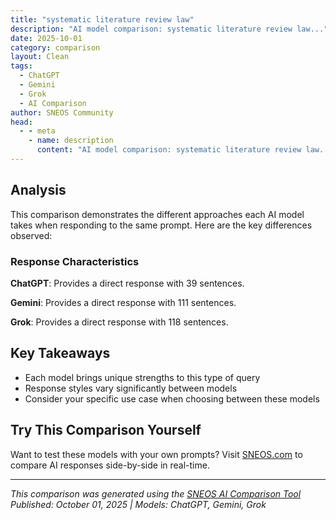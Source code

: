 ```yaml
---
title: "systematic literature review law"
description: "AI model comparison: systematic literature review law..."
date: 2025-10-01
category: comparison
layout: Clean
tags:
  - ChatGPT
  - Gemini
  - Grok
  - AI Comparison
author: SNEOS Community
head:
  - - meta
    - name: description
      content: "AI model comparison: systematic literature review law..."
---
```


<ChatComparison
  title="systematic literature review law"
  prompt="systematic literature review law"
  :responses='{"ChatGPT": "A **systematic literature review (SLR)** in the field of **law** is a rigorous and structured method to identify, evaluate, and synthesize all relevant scholarly research on a particular legal topic or question. Unlike traditional literature reviews, which can be more narrative and subjective, systematic reviews use explicit, transparent, and reproducible procedures to minimize bias and provide reliable findings.\n\n---\n\n### What is a Systematic Literature Review in Law?\n\n- **Definition:** \n A systematic literature review systematically collects and critically analyzes multiple research studies or papers in law, adhering to a pre-defined protocol.\n\n- **Purpose:** \n - Identify gaps in legal research. \n - Summarize existing knowledge on a legal issue. \n - Inform policy, legal reform, or future research. \n - Provide an evidence base for legal arguments or decisions.\n\n---\n\n### Steps to Conduct a Systematic Literature Review in Law\n\n1. **Define Research Question(s)** \n Formulate clear, focused legal research questions, often using frameworks like PICO (Population, Intervention, Comparison, Outcome) adapted to legal studies.\n\n2. **Develop a Review Protocol** \n Establish criteria for including/excluding studies (e.g., jurisdiction, date range, types of legal documents).\n\n3. **Comprehensive Literature Search** \n Search multiple databases, law journals, legal repositories, case law databases (e.g., LexisNexis, Westlaw, HeinOnline), government and NGO reports.\n\n4. **Screen Studies** \n Review titles, abstracts, and full texts against inclusion criteria to identify relevant works.\n\n5. **Quality Assessment** \n Critically evaluate the methodological quality and relevance of each study.\n\n6. **Data Extraction** \n Systematically collect key information: legal principles, statutes, case outcomes, judicial reasoning, doctrinal arguments.\n\n7. **Synthesize Findings** \n Analyze and integrate findings, identifying patterns, consensus, conflicts, and gaps.\n\n8. **Report Results** \n Present findings clearly, discussing implications for law, policy, and research.\n\n---\n\n### Challenges Specific to Legal SLRs\n\n- **Diverse Sources:** \n Legal research draws from case law, statutes, regulations, law review articles, reports, and grey literature.\n\n- **Non-Standardized Terminology:** \n Legal terms vary by jurisdiction and over time, complicating search strategies.\n\n- **Interpretative Nature:** \n Much legal analysis is doctrinal and interpretative rather than empirical, requiring careful qualitative synthesis.\n\n---\n\n### Tools and Resources\n\n- **Databases:** Westlaw, LexisNexis, HeinOnline, Google Scholar (for academic articles).\n\n- **Reference Managers:** Zotero, EndNote, Mendeley.\n\n- **Guidelines:** PRISMA (Preferred Reporting Items for Systematic Reviews and Meta-Analyses) adapted for legal research.\n\n---\n\n### Example Topics for a Legal Systematic Literature Review\n\n- The evolution of privacy laws in digital contexts. \n- Impact of international treaties on national environmental legislation. \n- Jurisprudence trends on intellectual property infringement.\n\n---\n\nIf you want, I can help you draft a protocol or search strategy for a systematic review on a specific legal topic. Just let me know!", "Gemini": "Okay, let\u0027s break down systematic literature reviews in the context of law. This is a crucial area, especially for legal scholarship, policy-making, and even legal practice. Here\u0027s a comprehensive overview:\n\n**What is a Systematic Literature Review (SLR)?**\n\nA systematic literature review (SLR) is a rigorous, transparent, and reproducible method for identifying, selecting, and critically appraising all relevant research evidence to answer a clearly defined research question. It\u0027s *not* just a summary of existing literature. It\u0027s a methodical investigation designed to minimize bias and provide a comprehensive and objective overview of a specific topic.\n\n**Key Characteristics of a Systematic Literature Review:**\n\n* **Clearly Defined Research Question:** The review begins with a specific, well-defined question (often using the PICO or PICOS framework). For example: \u0022What is the impact of mandatory minimum sentencing laws on recidivism rates for drug offenses?\u0022\n* **Comprehensive Search Strategy:** The review employs a pre-defined, explicit, and reproducible search strategy across multiple databases and sources (legal databases, academic databases, government publications, etc.). The search terms and databases used are documented.\n* **Explicit Inclusion/Exclusion Criteria:** Criteria are established *before* the search to determine which studies are eligible for inclusion in the review. This reduces researcher bias. Examples: Study type (empirical studies only), jurisdiction, language, publication date.\n* **Quality Assessment (Critical Appraisal):** Included studies are assessed for methodological quality and potential biases. This helps determine the strength of the evidence. This might involve using checklists or scales to evaluate study design, sample size, data analysis, etc.\n* **Data Extraction:** Relevant data from the included studies are extracted in a standardized way (often using a data extraction form).\n* **Synthesis of Evidence:** The findings of the included studies are synthesized, often using qualitative or quantitative methods (meta-analysis, if appropriate). The synthesis provides an overall summary of the evidence and identifies patterns, inconsistencies, and gaps in the literature.\n* **Transparent and Reproducible Methodology:** All steps of the review process are documented in detail, allowing others to replicate the review and verify the findings. This transparency is crucial for ensuring the credibility of the review.\n\n**Why are SLRs Important in Law?**\n\n* **Evidence-Based Policymaking:** SLRs provide policymakers with a comprehensive and reliable summary of the best available evidence on a particular legal issue. This can inform the development of effective and evidence-based laws and policies.\n* **Legal Scholarship:** SLRs can help legal scholars identify gaps in the literature, synthesize existing research, and develop new research questions. They can also provide a more rigorous and objective assessment of legal doctrines and theories.\n* **Legal Practice:** SLRs can help lawyers understand the evidence relevant to their cases and develop more effective legal arguments. They can also be used to challenge the validity of legal claims and policies.\n* **Identifying Best Practices:** SLRs can identify best practices in legal regulation and administration, based on empirical evidence.\n* **Understanding the Impact of Laws:** SLRs can assess the actual effects of laws and legal interventions, rather than relying on assumptions or anecdotal evidence.\n* **Guiding Legal Research:** SLRs help researchers avoid duplication of effort and build upon existing knowledge. They pinpoint areas where further research is needed.\n* **Improving Legal Education:** SLRs can be used to teach law students how to critically evaluate legal arguments and evidence.\n\n**Where SLRs are Used in Law:**\n\n* **Criminology and Criminal Justice:** Evaluating the effectiveness of crime prevention programs, sentencing policies, and policing strategies.\n* **Environmental Law:** Assessing the impact of environmental regulations on pollution levels and economic activity.\n* **Health Law:** Examining the effectiveness of health care policies and interventions.\n* **Intellectual Property Law:** Analyzing the impact of patent law on innovation.\n* **Human Rights Law:** Evaluating the effectiveness of human rights laws and policies.\n* **Family Law:** Reviewing the impact of different custody arrangements on children\u0027s well-being.\n* **Commercial Law:** Assessing the impact of commercial regulations on business activity.\n\n**Challenges of Conducting SLRs in Law:**\n\n* **Defining \u0022Evidence\u0022:** Legal research often involves analyzing statutes, case law, and legal commentary, which may not fit neatly into the traditional framework of empirical research. SLRs in law may need to adapt the definition of \u0022evidence\u0022 to include these types of sources.\n* **Heterogeneity of Legal Systems:** Laws and legal systems vary widely across jurisdictions, making it difficult to synthesize evidence from different contexts.\n* **Publication Bias:** Studies that find positive effects of legal interventions are more likely to be published than studies that find negative or null effects.\n* **Methodological Limitations:** Legal research often relies on qualitative methods, which can be challenging to synthesize using quantitative methods.\n* **Access to Data:** Legal data may be difficult to access or may be subject to privacy restrictions.\n* **Interdisciplinary Nature:** Legal issues are often interdisciplinary, requiring researchers to draw on knowledge from fields such as economics, sociology, and political science.\n* **Subjectivity in Interpretation:** Legal texts and case law can be subject to different interpretations, which can affect the results of a systematic review.\n* **Evolving Legal Landscape:** Laws and legal interpretations change frequently, so systematic reviews need to be updated regularly to remain relevant.\n* **Poor Reporting:** Many studies in the legal domain do not provide sufficient methodological detail to allow for quality assessment.\n* **Lack of Training:** Many legal scholars lack the training in systematic review methods needed to conduct high-quality reviews.\n\n**Steps in Conducting a Systematic Literature Review in Law:**\n\n1. **Define the Research Question (PICO/PICOS):**\n * **P**opulation: Who or what is the focus of the review? (e.g., individuals convicted of drug offenses)\n * **I**ntervention: What legal intervention is being examined? (e.g., mandatory minimum sentencing)\n * **C**omparison: What is the intervention being compared to? (e.g., alternative sentencing options)\n * **O**utcome: What is the outcome of interest? (e.g., recidivism rates)\n * **S**etting: Jurisdictional context?\n\n2. **Develop a Search Strategy:**\n * Identify relevant databases (e.g., Westlaw, LexisNexis, HeinOnline, Google Scholar, SSRN, legal journals, government websites).\n * Develop search terms and Boolean operators (AND, OR, NOT). Example: (\u0022mandatory minimum sentencing\u0022 OR \u0022determinate sentencing\u0022) AND (\u0022drug offense\u0022 OR \u0022drug crime\u0022) AND \u0022recidivism\u0022\n * Consider using citation searching (backward and forward).\n\n3. **Screening and Selection:**\n * Screen titles and abstracts based on inclusion/exclusion criteria.\n * Retrieve full-text articles of potentially relevant studies.\n * Assess full-text articles for eligibility.\n\n4. **Quality Assessment (Critical Appraisal):**\n * Use a validated tool or checklist to assess the methodological quality of included studies (e.g., the Cochrane Risk of Bias tool adapted for legal studies).\n * Consider factors such as study design, sample size, data analysis, and potential sources of bias.\n\n5. **Data Extraction:**\n * Develop a standardized data extraction form.\n * Extract relevant data from each included study (e.g., study design, sample size, intervention, outcome measures, results).\n\n6. **Synthesis and Analysis:**\n * Summarize the findings of the included studies.\n * Identify patterns, inconsistencies, and gaps in the literature.\n * Consider using meta-analysis (if appropriate) to quantitatively synthesize the results of multiple studies.\n * Conduct a narrative synthesis to describe the findings of the included studies in a clear and concise manner.\n\n7. **Reporting:**\n * Write a detailed report that describes the methods used in the review and the findings.\n * Clearly state the research question, search strategy, inclusion/exclusion criteria, quality assessment methods, data extraction methods, and synthesis methods.\n * Discuss the limitations of the review.\n * Provide recommendations for future research.\n\n**Tools and Resources:**\n\n* **PRISMA (Preferred Reporting Items for Systematic Reviews and Meta-Analyses):** A guideline for reporting systematic reviews. While primarily for health sciences, the principles are broadly applicable.\n* **Cochrane Collaboration:** Provides resources and training on systematic review methods.\n* **Campbell Collaboration:** Focuses on systematic reviews in the social and behavioral sciences, including criminology.\n* **EPPI-Centre (Evidence for Policy and Practice Information and Co-ordinating Centre):** Provides resources for conducting systematic reviews in education and social policy.\n* **Legal Databases:** Westlaw, LexisNexis, HeinOnline, etc. (for finding legal literature).\n\n**Adapting SLR Methods to Legal Research:**\n\n* **Consider doctrinal analysis:** SLRs in law should not only focus on empirical studies but also include relevant doctrinal analysis and legal commentary.\n* **Develop criteria for evaluating legal arguments:** The quality assessment should include criteria for evaluating the strength of legal arguments and the reasoning used in legal decisions.\n* **Account for the role of values and policy considerations:** Legal decisions are often based on values and policy considerations, so SLRs should account for these factors.\n* **Focus on legal impact:** SLRs in law should focus on the impact of legal interventions on individuals, organizations, and society.\n\n**In Summary:**\n\nSystematic literature reviews are becoming increasingly important in the legal field. They offer a rigorous and transparent way to synthesize existing research, inform policymaking, and improve legal practice. By understanding the principles and methods of SLRs, legal scholars, policymakers, and practitioners can use evidence to make better decisions and advance the pursuit of justice. Remember to adapt the standard SLR methodology to the unique characteristics of legal research and the types of evidence used in law.\n", "Grok": "Conducting a **Systematic Literature Review (SLR)** in the field of law involves a structured and rigorous process to identify, evaluate, and synthesize existing research on a specific legal topic or question. Below is a step-by-step guide tailored to the context of law, along with considerations specific to legal research:\n\n---\n\n### 1. Define the Research Question or Objective\n - Clearly articulate the legal issue or question you aim to address. Legal SLRs often focus on specific areas such as case law, statutes, legal principles, policy impacts, or comparative legal analysis.\n - Use frameworks like **PICO** (Population, Intervention, Comparison, Outcome) if applicable, or adapt it to the legal context (e.g., Jurisdiction, Legal Issue, Context, Outcome).\n - Example: \u0022What are the impacts of data protection laws on privacy rights in the European Union since the implementation of GDPR?\u0022\n\n---\n\n### 2. Develop a Protocol\n - Draft a detailed plan (protocol) outlining the methodology for your SLR. This ensures transparency and reproducibility.\n - Include:\n - Research question(s)\n - Inclusion and exclusion criteria (e.g., specific jurisdictions, time periods, types of legal documents)\n - Search strategy (databases, keywords, languages)\n - Screening and data extraction process\n - Analysis and synthesis methods\n - Register your protocol if possible (e.g., on platforms like PROSPERO, though primarily for health sciences, or publicly on platforms like OSF for transparency).\n\n---\n\n### 3. Identify Relevant Sources and Databases\n - Legal research requires access to specialized databases and repositories. Common resources include:\n - **Legal Databases**: Westlaw, LexisNexis, HeinOnline, JSTOR (for legal journals), and Bloomberg Law.\n - **Case Law**: Databases specific to jurisdictions (e.g., EUR-Lex for EU law, CanLII for Canadian law, or Supreme Court websites).\n - **Government and Policy Sources**: Official government websites for statutes, regulations, and policy papers.\n - **Academic Repositories**: Google Scholar, SSRN (Social Science Research Network for legal preprints), or university repositories.\n - Consider interdisciplinary sources if your topic overlaps with other fields (e.g., criminology, economics, or technology law).\n - Include gray literature (e.g., working papers, law commission reports, or NGO publications) if relevant to your topic.\n\n---\n\n### 4. Develop a Search Strategy\n - Use **keywords** and **Boolean operators** (AND, OR, NOT) tailored to your research question.\n - Example: (\u0022data protection\u0022 OR \u0022privacy law\u0022) AND (\u0022GDPR\u0022 OR \u0022General Data Protection Regulation\u0022) AND (\u0022impact\u0022 OR \u0022effect\u0022).\n - Include synonyms and legal terminology specific to different jurisdictions if conducting a comparative study.\n - Use filters for:\n - Publication date (e.g., post-GDPR implementation in 2018)\n - Document type (e.g., peer-reviewed articles, case law, legislation)\n - Jurisdiction or legal system (e.g., common law vs. civil law systems)\n - Document your search strings and results for reproducibility.\n\n---\n\n### 5. Screen and Select Studies\n - Apply inclusion and exclusion criteria systematically:\n - **Inclusion Criteria**: Studies directly addressing your research question, relevant jurisdiction, specific time frame, or type of legal source (e.g., primary vs. secondary sources like case law vs. commentary).\n - **Exclusion Criteria**: Irrelevant topics, outdated materials (unless historical analysis is part of your scope), or non-authoritative sources.\n - Use a two-stage screening process:\n 1. **Title and Abstract Screening**: Eliminate irrelevant studies.\n 2. **Full-Text Review**: Assess remaining studies for eligibility.\n - Use tools like Covidence, Rayyan, or EndNote for managing references and screening collaboratively if working in a team.\n - Create a PRISMA (Preferred Reporting Items for Systematic Reviews and Meta-Analyses) flowchart to document the selection process.\n\n---\n\n### 6. Extract Data\n - Develop a data extraction template to collect relevant information from included studies. For legal SLRs, this might include:\n - Citation and publication details\n - Jurisdiction or legal system\n - Type of legal source (e.g., statute, case law, academic article)\n - Key findings or legal arguments\n - Methodological approach (e.g., doctrinal analysis, empirical legal studies)\n - Limitations or biases identified\n - Ensure consistency by piloting the template on a few studies before full extraction.\n\n---\n\n### 7. Assess Quality or Risk of Bias\n - Unlike empirical sciences, legal research often involves doctrinal or qualitative analysis, so traditional quality assessment tools (e.g., for randomized trials) may not apply.\n - Develop or adapt a quality checklist for legal research, considering:\n - Authority of the source (e.g., binding case law vs. obiter dicta, peer-reviewed vs. non-peer-reviewed articles)\n - Clarity and reasoning of legal arguments\n - Relevance to the research question\n - Potential biases (e.g., jurisdictional bias, author perspective)\n - Tools like the Critical Appraisal Skills Programme (CASP) for qualitative research can be adapted for legal commentary.\n\n---\n\n### 8. Synthesize Findings\n - Unlike quantitative meta-analyses, legal SLRs often involve narrative or thematic synthesis due to the qualitative nature of legal research.\n - Organize findings by:\n - Legal theme or issue (e.g., privacy vs. security in data protection law)\n - Jurisdiction or legal system (e.g., EU vs. US approaches)\n - Chronological development (e.g., pre- and post-landmark cases or legislation)\n - Use tables or charts to summarize key cases, statutes, or arguments.\n - Highlight conflicts or consensus in legal interpretations, gaps in the literature, or areas of legal uncertainty.\n\n---\n\n### 9. Discuss Implications and Limitations\n - Analyze how the synthesized findings address your research question.\n - Discuss implications for legal practice, policy, or future research.\n - Acknowledge limitations, such as:\n - Limited access to certain legal sources (e.g., unreported cases or subscription-based databases)\n - Scope limited to specific jurisdictions or time periods\n - Challenges in assessing the \u0022quality\u0022 of legal arguments\n\n---\n\n### 10. Write and Report the Review\n - Structure the SLR following standard academic or legal writing conventions:\n - **Introduction**: Context, research question, and objectives.\n - **Methods**: Detailed methodology for transparency.\n - **Results**: Summary of included studies and key findings.\n - **Discussion**: Synthesis, implications, and limitations.\n - **Conclusion**: Key takeaways and recommendations.\n - Use PRISMA guidelines or adapt them for legal research to report the process transparently.\n - Cite all sources meticulously, following legal citation standards (e.g., Bluebook, OSCOLA, or jurisdiction-specific guides).\n\n---\n\n### Additional Considerations for Legal SLRs\n - **Jurisdictional Focus**: Legal systems vary widely (common law, civil law, hybrid systems), so clarify the scope and relevance of sources to specific jurisdictions.\n - **Primary vs. Secondary Sources**: Prioritize primary sources (statutes, case law) for authority, but include secondary sources (commentaries, articles) for context and critical analysis.\n - **Interdisciplinary Nature**: Legal topics often intersect with other fields (e.g., technology, human rights). Be prepared to incorporate non-legal literature if relevant.\n - **Ethical and Practical Issues**: Ensure compliance with copyright and database access rules when retrieving and using legal texts.\n\n---\n\n### Tools and Resources\n - **Reference Management**: Zotero, Mendeley, or EndNote for organizing citations.\n - **Screening Tools**: Covidence or Rayyan for collaborative screening.\n - **Legal Citation Guides**: Bluebook (US), OSCOLA (UK), or McGill Guide (Canada).\n - **PRISMA Checklist**: Useful for reporting, even if not fully applicable to legal research.\n\n---\n\n### Example Topics for Legal SLRs\n - The impact of international human rights law on domestic criminal justice systems.\n - Comparative analysis of intellectual property protections in the US and EU.\n - Effectiveness of environmental law enforcement mechanisms in developing countries.\n - Evolution of judicial interpretations of free speech in landmark Supreme Court cases.\n\nBy following these steps and tailoring the process to the unique nature of legal research, you can conduct a rigorous and impactful systematic literature review in law. If you have a specific legal topic or question in mind, I can help refine the scope or search strategy further!"}' 
  published-date="23:14"
/>

## Analysis

This comparison demonstrates the different approaches each AI model takes when responding to the same prompt. Here are the key differences observed:

### Response Characteristics

**ChatGPT**: Provides a direct response with 39 sentences. 

**Gemini**: Provides a direct response with 111 sentences. 

**Grok**: Provides a direct response with 118 sentences. 

## Key Takeaways

- Each model brings unique strengths to this type of query
- Response styles vary significantly between models
- Consider your specific use case when choosing between these models

## Try This Comparison Yourself

Want to test these models with your own prompts? Visit [SNEOS.com](https://sneos.com) to compare AI responses side-by-side in real-time.

---

*This comparison was generated using the [SNEOS AI Comparison Tool](https://sneos.com)*
*Published: October 01, 2025 | Models: ChatGPT, Gemini, Grok*
